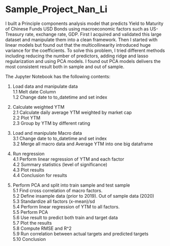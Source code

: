 # Sample_Project_Nan_Li

I built a Principle components analysis model that predicts Yield to Maturity of Chinese Funds USD Bonds using macroeconomic factors such as US-Treasury rate, exchange rate, GDP. First I acquired and validated this large dataset and manipulate them into a clean framework. Then I started with linear models but found out that the multicollinearity introduced huge variance for the coefficients. To solve this problem, I tried different methods including reducing the number of predictors, adding ridge and lasso regularization and using PCA models. I found out PCA models delivers the most consistent result both in sample and out of sample.

The Jupyter Notebook has the following contents:

  1. Load data and manipulate data \
        1.1 Melt date Column \
        1.2 Change date to to_datetime and set index 
    
  2. Calculate weighted YTM \
        2.1 Calculate daily average YTM weighted by market cap \
        2.2 Plot YTM         
        2.3 Group by YTM by different rating
        
  3. Load and manipulate Macro data \
        3.1 Change date to to_datetime and set index \
        3.2 Merge all macro data and Average YTM into one big dataframe
        
  4. Run regression \
        4.1 Perform linear regression of YTM and each factor \
        4.2 Summary statistics (level of significance) \
        4.3 Plot results \
        4.4 Conclusion for results
        
  5. Perform PCA and split into train sample and test sample \
        5.1 Find cross correlation of macro factors. \
        5.2 Define insample data (prior to 2019). Out of sample data (2020) \
        5.3 Standardize all factors (x-mean)/sd \
        5.4 Perform linear regression of YTM to all factors. \
        5.5 Perform PCA \
        5.6 Use result to predict both train and target data \
        5.7 Plot the results \
        5.8 Compute RMSE and R^2 \
        5.9 Run correlation between actual targets and predicted targets \
        5.10 Conclusion 
